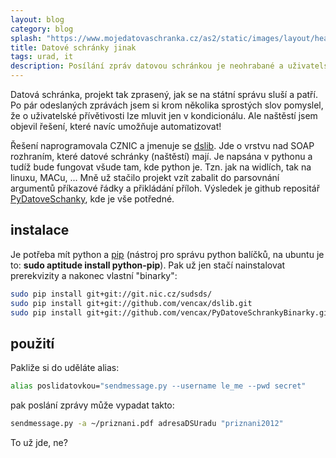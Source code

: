 ```yaml
---
layout: blog
category: blog
splash: "https://www.mojedatovaschranka.cz/as2/static/images/layout/header-bg.png"
title: Datové schránky jinak
tags: urad, it
description: Posílání zpráv datovou schránkou je neohrabané a uživatelsky nepřívětivé.
---
```


Datová schránka, projekt tak zprasený, jak se na státní správu sluší a patří.
Po pár odeslaných zprávách jsem si krom několika sprostých slov pomyslel,
že o uživatelské přívětivosti lze mluvit jen v kondicionálu.
Ale naštěstí jsem objevil řešení, které navíc umožňuje automatizovat!

Řešení naprogramovala CZNIC a jmenuje se [dslib](https://redmine.labs.nic.cz/projects/dslib).
Jde o vrstvu nad SOAP rozhraním, které datové schránky (naštěstí) mají.
Je napsána v pythonu a tudíž bude fungovat všude tam, kde python je.
Tzn. jak na widlích, tak na linuxu, MACu, ...
Mně už stačilo projekt vzít zabalit do parsovnání argumentů příkazové řádky a přikládání příloh.
Výsledek je github repositář [PyDatoveSchanky](https://github.com/vencax/PyDatoveSchrankyBinarky), kde je vše potředné.

## instalace
Je potřeba mít python a [pip](https://pypi.python.org/pypi/pip) (nástroj pro správu python balíčků, na ubuntu je to: __sudo aptitude install python-pip__).
Pak už jen stačí nainstalovat prerekvizity a nakonec vlastní "binarky":

```bash
sudo pip install git+git://git.nic.cz/sudsds/
sudo pip install git+git://github.com/vencax/dslib.git
sudo pip install git+git://github.com/vencax/PyDatoveSchrankyBinarky.git
```

## použití
Pakliže si do uděláte alias:

```bash
alias poslidatovkou="sendmessage.py --username le_me --pwd secret"
```

pak poslání zprávy může vypadat takto:
```bash
sendmessage.py -a ~/priznani.pdf adresaDSUradu "priznani2012"
```
To už jde, ne?
